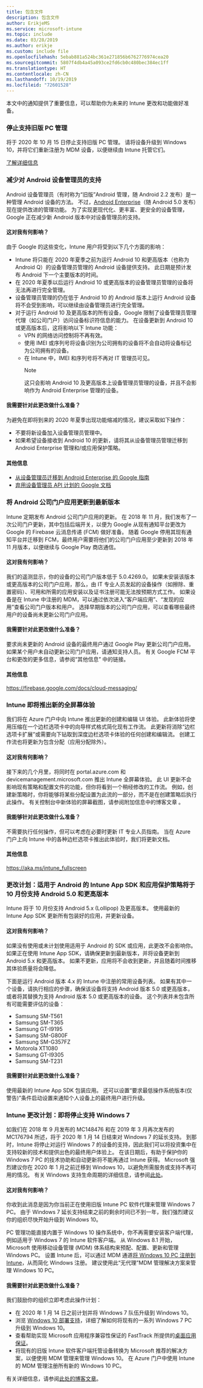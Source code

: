 ```yaml
---
title: 包含文件
description: 包含文件
author: ErikjeMS
ms.service: microsoft-intune
ms.topic: include
ms.date: 03/28/2019
ms.author: erikje
ms.custom: include file
ms.openlocfilehash: 5ebab881a524bc361e271856b6762776974cea20
ms.sourcegitcommit: 5807f4db4a45a093ce2fd6cb0c480bec384ec1ff
ms.translationtype: HT
ms.contentlocale: zh-CN
ms.lasthandoff: 10/19/2019
ms.locfileid: "72601528"
---
```

本文中的通知提供了重要信息，可以帮助你为未来的 Intune 更改和功能做好准备。

### <a name="end-of-support-for-legacy-pc-management"></a>停止支持旧版 PC 管理

将于 2020 年 10 月 15 日停止支持旧版 PC 管理。 请将设备升级到 Windows 10，并将它们重新注册为 MDM 设备，以便继续由 Intune 托管它们。

[了解详细信息](https://go.microsoft.com/fwlink/?linkid=2107122)

### <a name="decreasing-support-for-android-device-administrator"></a>减少对 Android 设备管理员的支持 
Android 设备管理员（有时称为“旧版”Android 管理，随 Android 2.2 发布）是一种管理 Android 设备的方法。 不过，[Android Enterprise](../enrollment/connect-intune-android-enterprise.md)（随 Android 5.0 发布）现在提供改进的管理功能。 为了实现更现代化、更丰富、更安全的设备管理，Google 正在减少新 Android 版本中对设备管理员的支持。

#### <a name="how-does-this-affect-me"></a>这对我有何影响？
由于 Google 的这些变化，Intune 用户将受到以下几个方面的影响：  
- Intune 将只能在 2020 年夏季之前为运行 Android 10 和更高版本（也称为 Android Q）的设备管理员管理的 Android 设备提供支持。 此日期是预计发布 Android 下一个主要版本的时间。   
- 在 2020 年夏季以后运行 Android 10 或更高版本的设备管理员管理的设备将无法再进行完全管理。       
- 设备管理员管理的仍在低于 Android 10 的 Android 版本上运行 Android 设备将不会受到影响，可以继续由设备管理员进行完全管理。    
- 对于运行 Android 10 及更高版本的所有设备，Google 限制了设备管理员管理代理（如公司门户）访问设备标识符信息的能力。 在设备更新到 Android 10 或更高版本后，这将影响以下 Intune 功能：  
    - VPN 的网络访问控制将不再有效。   
    - 使用 IMEI 或序列号将设备识别为公司拥有的设备将不会自动将设备标记为公司拥有的设备。  
    - 在 Intune 中，IMEI 和序列号将不再对 IT 管理员可见。 
        > [!NOTE]
        > 这只会影响 Android 10 及更高版本上设备管理员管理的设备，并且不会影响作为 Android Enterprise 管理的设备。 

#### <a name="what-do-i-need-to-do-to-prepare-for-this-change"></a>我需要针对此更改做什么准备？
为避免在即将到来的 2020 年夏季出现功能缩减的情况，建议采取如下操作：
- 不要将新设备加入设备管理员管理中。
- 如果希望设备接收到 Android 10 的更新，请将其从设备管理员管理迁移到 Android Enterprise 管理和/或应用保护策略。

#### <a name="additional-information"></a>其他信息
- [从设备管理员迁移到 Android Enterprise 的 Google 指南](http://static.googleusercontent.com/media/android.com/en/enterprise/static/2016/pdfs/enterprise/Android-Enterprise-Migration-Bluebook_2019.pdf)
- [弃用设备管理员 API 计划的 Google 文档](https://developers.google.com/android/work/device-admin-deprecation)

### <a name="update-your-android-company-portal-app-to-the-latest-version---4536963--"></a>将 Android 公司门户应用更新到最新版本 <!--4536963-->
Intune 定期发布 Android 公司门户应用的更新。 在 2018 年 11 月，我们发布了一次公司门户更新，其中包括后端开关，以便为 Google 从现有通知平台更改为 Google 的 Firebase 云消息传递 (FCM) 做好准备。 随着 Google 停用其现有通知平台并迁移到 FCM，最终用户需要将他们的公司门户应用至少更新到 2018 年 11 月版本，以便继续与 Google Play 商店通信。

#### <a name="how-does-this-affect-me"></a>这对我有何影响？
我们的遥测显示，你的设备的公司门户版本低于 5.0.4269.0。 如果未安装该版本或更高版本的公司门户应用，那么，由 IT 专业人员发起的设备操作（如擦除、重置密码）、可用和所需的应用安装以及证书注册可能无法按预期方式工作。 如果设备是在 Intune 中注册的 MDM，可以通过依次进入“客户端应用”、“发现的应用”查看公司门户版本和用户。 选择早期版本的公司门户应用，可以查看哪些最终用户的设备尚未更新公司门户应用。

#### <a name="what-do-i-need-to-do-to-prepare-for-this-change"></a>我需要针对此更改做什么准备？
要求尚未更新的 Android 设备的最终用户通过 Google Play 更新公司门户应用。 如果某个用户未自动更新公司门户应用，请通知支持人员。 有关 Google FCM 平台和更改的更多信息，请参阅“其他信息”  中的链接。

#### <a name="additional-information"></a>其他信息
https://firebase.google.com/docs/cloud-messaging/


### <a name="new-full-screen-experience-coming-to-intune---4593669--"></a>Intune 即将推出新的全屏幕体验 <!--4593669-->
我们将在 Azure 门户中向 Intune 推出更新的创建和编辑 UI 体验。 此新体验将使用压缩在一个边栏选项卡中的向导样式格式简化现有工作流。 此更新将消除“边栏选项卡扩展”或需要向下钻取到深度边栏选项卡体验的任何创建和编辑流。 创建工作流也将更新为包含分配（应用分配除外）。

#### <a name="how-does-this-affect-me"></a>这对我有何影响？
接下来的几个月里，将同时在 portal.azure.com 和 devicemanagement.microsoft.com 推出 Intune 全屏幕体验。 此 UI 更新不会影响现有策略和配置文件的功能，但你将看到一个稍经修改的工作流。 例如，创建新策略时，你将能够将某些分配设置为此流的一部分，而不是在创建策略后执行此操作。 有关控制台中新体验的屏幕截图，请参阅附加信息中的博客文章  。

#### <a name="what-can-i-do-to-prepare-for-this-change"></a>我能够针对此更改做什么准备？
不需要执行任何操作，但可以考虑在必要时更新 IT 专业人员指南。 当在 Azure 门户上向 Intune 中的各种边栏选项卡推出此体验时，我们将更新文档。

#### <a name="additional-information"></a>其他信息 
https://aka.ms/intune_fullscreen


### <a name="plan-for-change-intune-app-sdk-and-app-protection-policies-for-android-moving-to-support-android-50-and-higher-in-october---4911065---"></a>更改计划：适用于 Android 的 Intune App SDK 和应用保护策略将于 10 月份支持 Android 5.0 和更高版本 <!--4911065 -->
Intune 将于 10 月份支持 Android 5.x (Lollipop) 及更高版本。 使用最新的 Intune App SDK 更新所有包装好的应用，并更新设备。

#### <a name="how-does-this-affect-me"></a>这对我有何影响？
如果没有使用或未计划使用适用于 Android 的 SDK 或应用，此更改不会影响你。 如果正在使用 Intune App SDK，请确保更新到最新版本，并将设备更新到 Android 5.x 和更高版本。 如果不更新，应用将不会收到更新，并且随着时间推移其体验质量将会降低。

下面是运行 Android 版本 4.x 的 Intune 中注册的常用设备列表。 如果有其中一个设备，请执行相应的步骤，确保该设备将支持 Android 版本 5.0 或更高版本，或者将其替换为支持 Android 版本 5.0 或更高版本的设备。 这个列表并未包含所有可能需要评估的设备：

- Samsung SM-T561  
- Samsung SM-T365
- Samsung GT-I9195
- Samsung SM-G800F
- Samsung SM-G357FZ
- Motorola XT1080
- Samsung GT-I9305
- Samsung SM-T231

#### <a name="what-do-i-need-to-do-to-prepare-for-this-change"></a>我需要针对此更改做什么准备？
使用最新的 Intune App SDK 包装应用。 还可以设置“要求最低操作系统版本(仅警告)”条件启动设置来通知个人设备上的最终用户进行升级。

### <a name="intune-plan-for-change-nearing-end-of-support-for-windows-7----3042987---"></a>Intune 更改计划：即将停止支持 Windows 7 <!-- 3042987 -->
如我们在 2018 年 9 月发布的 MC148476 和在 2019 年 3 月再次发布的 MC176794 所述，将于 2020 年 1 月 14 日结束对 Windows 7 的延长支持。 到那时，Intune 将停止对运行 Windows 7 的设备的支持，因此我们可以将投资集中在支持较新的技术和提供出色的最终用户体验上。 在该日期后，有助于保护你的 Windows 7 PC 的技术协助和自动更新将不能再通过 Intune 获得。 Microsoft 强烈建议你在 2020 年 1 月之前迁移到 Windows 10，以避免所需服务或支持不再可用的情况。 有关 Windows 支持生命周期的详细信息，请参阅[此处](https://support.microsoft.com/help/13853/windows-lifecycle-fact-sheet)。

#### <a name="how-does-this-affect-me"></a>这对我有何影响？
你收到此消息是因为你当前正在使用旧版 Intune PC 软件代理来管理 Windows 7 PC。 由于 Windows 7 延长支持结束之前的剩余时间已不到一年，我们强烈建议你的组织尽快开始升级到 Windows 10。  

PC 管理功能直接内置于 Windows 10 操作系统中，你不再需要安装客户端代理，例如适用于 Windows 7 的 Intune 软件客户端。 从 Windows 8.1 开始，Microsoft 使用移动设备管理 (MDM) 体系结构来预配、配置、更新和管理 Windows PC。 设置 Intune 后，可以通过 MDM 通道[将 Windows 10 PC 注册到 Intune](..\windows-enroll.md)，从而简化 Windows 注册。 建议使用此“无代理”MDM 管理解决方案来管理 Windows 10 PC。

#### <a name="what-do-i-need-to-do-to-prepare-for-this-change"></a>我需要针对此更改做什么准备？
我们鼓励你的组织立即考虑此操作计划：

- 在 2020 年 1 月 14 日之前计划并将 Windows 7 队伍升级到 Windows 10。
- 浏览 [Windows 10 部署支持](https://docs.microsoft.com/windows/deployment/)，详细了解如何将现有的一系列 Windows 7 PC 升级到 Windows 10。
- 查看帮助实现 Microsoft 应用程序兼容性保证的 FastTrack 所提供的[桌面应用保证](https://www.microsoft.com/fasttrack/microsoft-365/desktop-app-assure?rtc=1)。
- 将现有的旧版 Intune 软件客户端托管设备转换为 Microsoft 推荐的解决方案，以便使用 MDM 管理来管理 Windows 10。 在 Azure 门户中使用 Intune 的 MDM 管理注册所有新的 Windows 10 PC。

有关详细信息，请参阅[此处的博客文章](https://aka.ms/Windows7_Intune)。
